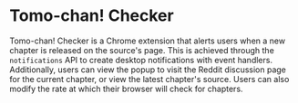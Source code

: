 # Tomo-chan! Checker
Tomo-chan! Checker is a Chrome extension that alerts users when a new chapter is released on the source's page. This is achieved through the `notifications` API to create desktop notifications with event handlers. Additionally, users can view the popup to visit the Reddit discussion page for the current chapter, or view the latest chapter's source. Users can also modify the rate at which their browser will check for chapters. 
